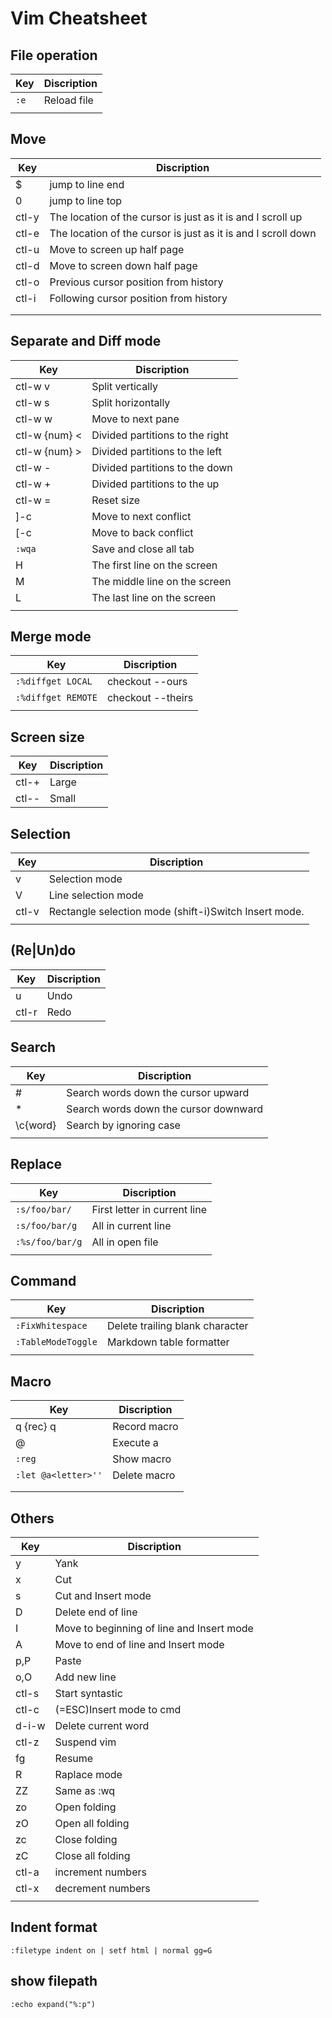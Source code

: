 # Vim Cheatsheet

## File operation
| Key | Discription |
| --- | ----------- |
| `:e`| Reload file |
|     |             |

## Move
| Key   | Discription                                                   |
| ----- | ------------------------------------------------------------- |
| $     | jump to line end                                              |
| 0     | jump to line top                                              |
| ctl-y | The location of the cursor is just as it is and I scroll up   |
| ctl-e | The location of the cursor is just as it is and I scroll down |
| ctl-u | Move to screen up half page                                   |
| ctl-d | Move to screen down half page                                 |
| ctl-o | Previous cursor position from history                         |
| ctl-i | Following cursor position from history                        |
|       |                                                               |
|       |                                                               |

## Separate and Diff mode
| Key           | Discription                        |
| ------------- | ---------------------------------- |
| ctl-w v       | Split vertically                   |
| ctl-w s       | Split horizontally                 |
| ctl-w w       | Move to next pane                  |
| ctl-w {num} < | Divided partitions to the right    |
| ctl-w {num} > | Divided partitions to the left     |
| ctl-w -       | Divided partitions to the down     |
| ctl-w +       | Divided partitions to the up       |
| ctl-w =       | Reset size                         |
| ]-c           | Move to next conflict              |
| [-c           | Move to back conflict              |
| `:wqa`        | Save and close all tab             |
| H             | The first line on the screen       |
| M             | The middle line on the screen      |
| L             | The last line on the screen        |
|               |                                    |

## Merge mode
| Key                | Discription                        |
| ------------------ | ---------------------------------- |
| `:%diffget LOCAL`  | checkout --ours                    |
| `:%diffget REMOTE` | checkout --theirs                  |
|                    |                                    |

## Screen size
|  Key  | Discription |
| ----- | ----------- |
| ctl-+ | Large       |
| ctl-- | Small       |

## Selection
| Key   | Discription                                              |
| ----- | -------------------------------------------------------- |
| v     | Selection mode                                           |
| V     | Line selection mode                                      |
| ctl-v | Rectangle selection mode (shift-i)Switch Insert mode.    |
|       |                                                          |

## (Re\|Un)do
| Key   | Discription |
| ----- | ----------- |
| u     | Undo        |
| ctl-r | Redo        |

## Search
|  Key      | Discription                             |
| --------- | --------------------------------------- |
| #         | Search words down the cursor upward     |
| *         | Search words down the cursor downward   |
| \c{word}  | Search by ignoring case                 |
|           |                                         |

## Replace
| Key             | Discription                   |
| --------------- | ----------------------------- |
| `:s/foo/bar/`   | First letter in current line  |
| `:s/foo/bar/g`  | All in current line           |
| `:%s/foo/bar/g` | All in open file              |
|                 |                               |

## Command
| Key                | Discription                     |
| ------------------ | ------------------------------- |
| `:FixWhitespace`   | Delete trailing blank character |
| `:TableModeToggle` | Markdown table formatter        |
|                    |                                 |

## Macro
| Key                 | Discription  |
| ------------------- | ------------ |
| q<letter> {rec} q   | Record macro |
| @<letter>           | Execute a    |
| `:reg`              | Show macro   |
| `:let @a<letter>''` | Delete macro |
|                     |              |
|                     |              |

## Others
| Key     | Discription                               |
| ------- | ----------------------------------------- |
| y       | Yank                                      |
| x       | Cut                                       |
| s       | Cut and Insert mode                       |
| D       | Delete end of line                        |
| I       | Move to beginning of line and Insert mode |
| A       | Move to end of line and Insert mode       |
| p,P     | Paste                                     |
| o,O     | Add new line                              |
| ctl-s   | Start syntastic                           |
| ctl-c   | (=ESC)Insert mode to cmd                  |
| d-i-w   | Delete current word                       |
| ctl-z   | Suspend vim                               |
| fg      | Resume                                    |
| R       | Raplace mode                              |
| ZZ      | Same as :wq                               |
| zo      | Open folding                              |
| zO      | Open all folding                          |
| zc      | Close folding                             |
| zC      | Close all folding                         |
| ctl-a   | increment numbers                         |
| ctl-x   | decrement numbers                         |
|         |                                           |

## Indent format
`:filetype indent on | setf html | normal gg=G`
## show filepath
`:echo expand("%:p")`

